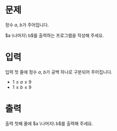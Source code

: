 # 문제

정수 $a$, $b$가 주어집니다.

$a \나머지\ b$를 출력하는 프로그램을 작성해 주세요.

# 입력

입력 첫 줄에 정수 $a$, $b$가 공백 하나로 구분되어 주어집니다.

* $1 \le a \le 9$
* $1 \le b \le 9$

# 출력

출력 첫째 줄에 $a \나머지\ b$를 출력해 주세요.
